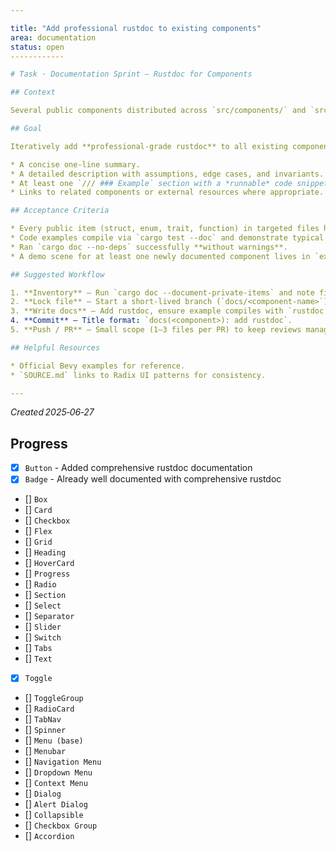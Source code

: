 ```yaml
---

title: "Add professional rustdoc to existing components"
area: documentation
status: open
------------

# Task · Documentation Sprint – Rustdoc for Components

## Context

Several public components distributed across `src/components/` and `src/ui/` still lack high‑quality rustdoc comments.  Comprehensive, example‑rich documentation is essential for external contributors and downstream users to understand the API surface and best‑practice usage.

## Goal

Iteratively add **professional‑grade rustdoc** to all existing components.  Each rustdoc block should follow the official [Rust API Guidelines](https://rust-lang.github.io/api-guidelines/documentation.html), including:

* A concise one‑line summary.
* A detailed description with assumptions, edge cases, and invariants.
* At least one `/// ### Example` section with a *runnable* code snippet.
* Links to related components or external resources where appropriate.

## Acceptance Criteria

* Every public item (struct, enum, trait, function) in targeted files has rustdoc coverage ≥ 90 % according to `cargo llvm-cov --doc`.
* Code examples compile via `cargo test --doc` and demonstrate typical usage inside a `BevyApp`.
* Ran `cargo doc --no-deps` successfully **without warnings**.
* A demo scene for at least one newly documented component lives in `examples/` and is referenced in its rustdoc.

## Suggested Workflow

1. **Inventory** – Run `cargo doc --document-private-items` and note files with missing docs.
2. **Lock file** – Start a short‑lived branch (`docs/<component‑name>`).
3. **Write docs** – Add rustdoc, ensure example compiles with `rustdoc --test`.
4. **Commit** – Title format: `docs(<component>): add rustdoc`.
5. **Push / PR** – Small scope (1–3 files per PR) to keep reviews manageable.

## Helpful Resources

* Official Bevy examples for reference.
* `SOURCE.md` links to Radix UI patterns for consistency.

---
```


*Created 2025‑06‑27*

## Progress

- [x] `Button` - Added comprehensive rustdoc documentation
- [x] `Badge` - Already well documented with comprehensive rustdoc
- [] `Box`
- [] `Card`
- [] `Checkbox`
- [] `Flex`
- [] `Grid`
- [] `Heading`
- [] `HoverCard`
- [] `Progress`
- [] `Radio`
- [] `Section`
- [] `Select`
- [] `Separator`
- [] `Slider`
- [] `Switch`
- [] `Tabs`
- [] `Text`
- [x] `Toggle`
- [] `ToggleGroup`
- [] `RadioCard`
- [] `TabNav`
- [] `Spinner`
- [] `Menu (base)`
- [] `Menubar`
- [] `Navigation Menu`
- [] `Dropdown Menu`
- [] `Context Menu`
- [] `Dialog`
- [] `Alert Dialog`
- [] `Collapsible`
- [] `Checkbox Group`
- [] `Accordion`
